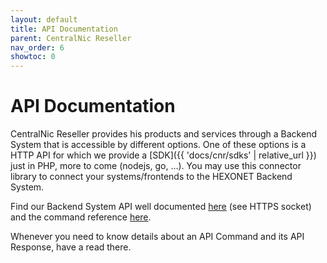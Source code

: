 ```yaml
---
layout: default
title: API Documentation
parent: CentralNic Reseller
nav_order: 6
showtoc: 0
---
```


# API Documentation

CentralNic Reseller provides his products and services through a Backend System that is accessible by different options. One of these options is a HTTP API for which we provide a [SDK]({{ 'docs/cnr/sdks' | relative_url }}) just in PHP, more to come (nodejs, go, ...). You may use this connector library to connect your systems/frontends to the HEXONET Backend System.

Find our Backend System API well documented [here](https://www.centralnicreseller.com/api) (see HTTPS socket) and the command reference [here](https://kb.centralnicreseller.com/api/api-commands/api-command-reference).

Whenever you need to know details about an API Command and its API Response, have a read there.
